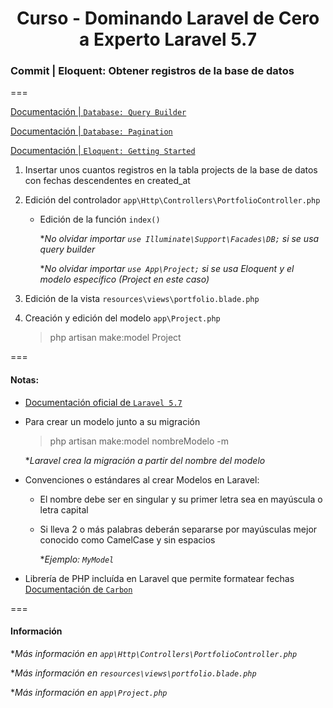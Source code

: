 
<!-- title -->
<h1 align="center">Curso - Dominando Laravel de Cero a Experto Laravel 5.7</h1>
<!-- end title -->

<!-- commit name -->
### Commit | __Eloquent: Obtener registros de la base de datos__
<!-- end commit name -->
===
<!-- official documentation -->
[Documentación | `Database: Query Builder`](https://laravel.com/docs/5.7/queries)

[Documentación | `Database: Pagination`](https://laravel.com/docs/5.7/pagination)

[Documentación | `Eloquent: Getting Started`](https://laravel.com/docs/5.7/eloquent)
<!-- end official documentation -->

<!-- commit instructions -->
1. Insertar unos cuantos registros en la tabla projects de la base de datos con fechas descendentes en created_at
2. Edición del controlador `app\Http\Controllers\PortfolioController.php`
   - Edición de la función `index()` 

     **No olvidar importar `use Illuminate\Support\Facades\DB;` si se usa query builder*

     **No olvidar importar `use App\Project;` si se usa Eloquent y el modelo específico (Project en este caso)*
     
3. Edición de la vista `resources\views\portfolio.blade.php`
4. Creación y edición del modelo `app\Project.php`
    > php artisan make:model Project
<!-- end commit instructions -->
===
<!-- notes -->
#### Notas:
  - [Documentación oficial de `Laravel 5.7`](https://laravel.com/docs/5.7)
  - Para crear un modelo junto a su migración
     > php artisan make:model nombreModelo -m

    **Laravel crea la migración a partir del nombre del modelo*
  - Convenciones o estándares al crear Modelos en Laravel:
     - El nombre debe ser en singular y su primer letra sea en mayúscula o letra capital
     - Si lleva 2 o más palabras deberán separarse por mayúsculas mejor conocido como CamelCase y sin espacios

       **Ejemplo: `MyModel`*
  - Librería de PHP incluída en Laravel que permite formatear fechas [Documentación de `Carbon`](https://carbon.nesbot.com/)
<!-- end notes -->
===
<!-- information -->
#### Información
**Más información en `app\Http\Controllers\PortfolioController.php`*

**Más información en `resources\views\portfolio.blade.php`*

**Más información en `app\Project.php`*
<!-- end information -->
